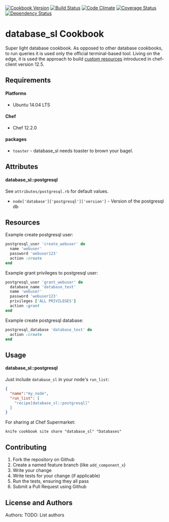 [![Cookbook Version](https://img.shields.io/cookbook/v/database_sl.svg)](https://community.opscode.com/cookbooks/database_sl)
[![Build Status](https://travis-ci.org/dsaenztagarro/database_sl.svg?branch=master)](https://travis-ci.org/dsaenztagarro/database_sl)
[![Code Climate](https://codeclimate.com/github/dsaenztagarro/database_sl/badges/gpa.svg)](https://codeclimate.com/github/dsaenztagarro/database_sl)
[![Coverage Status](https://coveralls.io/repos/dsaenztagarro/database_sl/badge.svg?branch=master&service=github)](https://coveralls.io/github/dsaenztagarro/database_sl?branch=master)
[![Dependency Status](https://gemnasium.com/dsaenztagarro/database_sl.svg)](https://gemnasium.com/dsaenztagarro/database_sl)

database_sl Cookbook
====================

Super light database cookbook. As opposed to other database cookbooks, to run
queries it is used only the official terminal-based tool.
Living on the edge, it is used the approach to build [custom
resources](https://docs.chef.io/custom_resources.html) introduced in
chef-client version 12.5.

Requirements
------------

#### Platforms
- Ubuntu 14.04 LTS

#### Chef
- Chef 12.2.0

#### packages
- `toaster` - database_sl needs toaster to brown your bagel.

Attributes
----------

#### database_sl::postgresql

See `attributes/postgresql.rb` for default values.

* `node['database']['postgresql']['version']` - Version of the postgresql db

Resources
---------

Example create postgresql user:

```ruby
postgresql_user 'create_webuser' do
  name 'webuser'
  password 'webuser123'
  action :create
end
```

Example grant privileges to postgresql user:

```ruby
postgresql_user 'grant_webuser' do
  database_name 'database_test'
  name 'webuser'
  password 'webuser123'
  privileges ['ALL PRIVILEGES']
  action :grant
end
```

Example create postgresql database:

```ruby
postgresql_database 'database_test' do
  action :create
end

```
Usage
-----

#### database_sl::postgresql

Just include `database_sl` in your node's `run_list`:

```json
{
  "name":"my_node",
  "run_list": [
    "recipe[database_sl::postgresql]"
  ]
}
```

For sharing at Chef Supermarket:

```
knife cookbook site share "database_sl" "Databases"
```



Contributing
------------
1. Fork the repository on Github
2. Create a named feature branch (like `add_component_x`)
3. Write your change
4. Write tests for your change (if applicable)
5. Run the tests, ensuring they all pass
6. Submit a Pull Request using Github

License and Authors
-------------------
Authors: TODO: List authors

